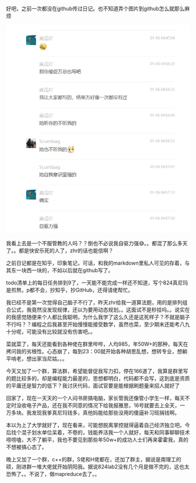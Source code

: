好吧，之前一次都没在github传过日记。也不知道弄个图片到github怎么就那么麻烦

![image-20220106142619633](https://github.com/million-2002/my-diary/blob/main/picture/%E6%8D%95%E8%8E%B7.PNG)

我看上去是一个不服管教的人吗？？倒也不必说我自驱力强😅。。都混了那么多天了。。都是快安乐死的人了，zhr的话也能信啊？

之前日记都是在知乎，印象笔记，可话，和我的markdown里私人可见的存着，与其东一块西一块的，不如以后就在github写了。

todo清单上的每日任务排到9了，一天能不能完成一样还不知道，写个824真尼玛是煎熬，p都不会，抄知乎，抄GitHub，还得请佬帮忙。

我已经不是第一次觉得自己脑子不行了，昨天zhr给我一道算法题，用的是排列组合公式，我竟然没发现规律，还以为要用动态规划。。这面试不是秒挂吗。。说实在的我感觉随便来个人都比我聪明，为什么我学了这么久还是这死样子？不就是脑子不行吗？？编程之后我甚至开始慢慢能接受数学，虽然也菜，至少期末还能考八九十分呢，可能没有比较就没有伤害吧。。

菜就菜了，每天还能看到各种佬在群里哔哔，人均985，年50W+的那种，每天在拷问我的劣根性。心态崩了，每到23：00就开始各种胡思乱想，想转专业，想躺平啃老，想出家当尼姑。。。

今天又加了一个群，算法群，希望能督促我写力扣，停在166道了，我算是群里写的题比较多的，却是编程能力最差的，思想都明白，代码都不会写，这到底是资质的平庸还是智力的低下？我讨厌代码，面试官要是能根据刷题量来招人就好了

回家了，现在一天天的一个人闷书房搞电脑，家长管我还像管小学生一样，每天不定时没收电子产品，还在我不同意的情况下给我报雅思，16号就要去上全天，一万多块。我发现我爹真尼玛钱多，真他妈能给那些没用的傻逼补习班捐钱啊。

本以为上了大学就好了，现在看来，可能想脱离掌控就得逼着自己经济独立吧。今后找个混子划水单位呆着，不卷的，钱能养活我一个人就好，每天和同事聊聊技术唠唠嗑，大不了躺平，我也不要见到那些年50w+的成功人士们再来霍霍我，真的不想被搞心态了。

晚上又加了一个群，c++的群，S佬和H佬都在，还加了群主，据说是南理工的硕，刚进群一堆大佬就开始阴阳我。据说824lab2没有几个月是做不完的，这也太恐怖了。。不说了，做mapreduce去了。。
